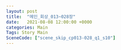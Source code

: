 ```yaml
---
layout: post
title:  "메인_회상_013~028장"
date:   2021-08-08 12:00:00 +0000
categories: Main
Tags: Story Main
SceneCode: ["scene_skip_cp013-028_q1_s10"]
---
```

